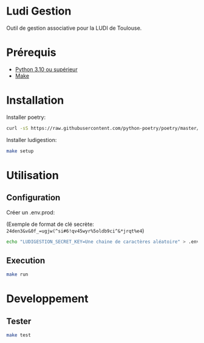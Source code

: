 # Ludi Gestion

Outil de gestion associative pour la LUDI de Toulouse.

# Prérequis

- [Python 3.10 ou supérieur](https://www.python.org/downloads/)
- [Make](https://www.gnu.org/software/make/)

# Installation

Installer poetry:

```bash
curl -sS https://raw.githubusercontent.com/python-poetry/poetry/master/get-poetry.py | python3
```

Installer ludigestion:

```bash
make setup
```

# Utilisation
## Configuration

Créer un .env.prod:

(Exemple de format de clé secrète: `24den3&v&0f_=ugjw(^si#6!qv45wyr%5oldb9ci^&*jrqt%e4`)
```bash
echo "LUDIGESTION_SECRET_KEY=Une chaine de caractères aléatoire" > .env.prod
```

## Execution

```bash
make run
```

# Developpement
## Tester

```bash
make test
```

